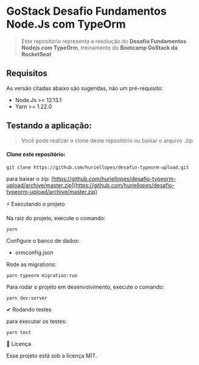 # GoStack Desafio Fundamentos Node.Js com TypeOrm

> Este repositório representa a resolução do **Desafio Fundamentos Nodejs com TypeOrm**, treinamento do **Bootcamp GoStack da RocketSeat**

## Requisitos

As versão citadas abaixo são sugeridas, não um pré-requisito:

- Node.Js >= 12.13.1
- Yarn >= 1.22.0

## Testando a aplicação:
> Você pode realizar o clone deste repositório ou baixar o arquivo .zip

#### Clone este repositório:

````
git clone https://github.com/huriellopes/desafio-typeorm-upload.git
````

para baixar o zip: [https://github.com/huriellopes/desafio-typeorm-upload/archive/master.zip](https://github.com/huriellopes/desafio-typeorm-upload/archive/master.zip)

⚡ Executando o projeto

Na raiz do projeto, execute o comando:

````
yarn
````

Configure o banco de dados:

- ormconfig.json

Rode as migrations:

````
yarn typeorm migration:run
````

Para rodar o projeto em desenvolvimento, execute o comando:

````
yarn dev:server
````

✔ Rodando testes

para executar os testes:

````
yarn test
````

📝 Licença

Esse projeto está sob a licença MIT.
